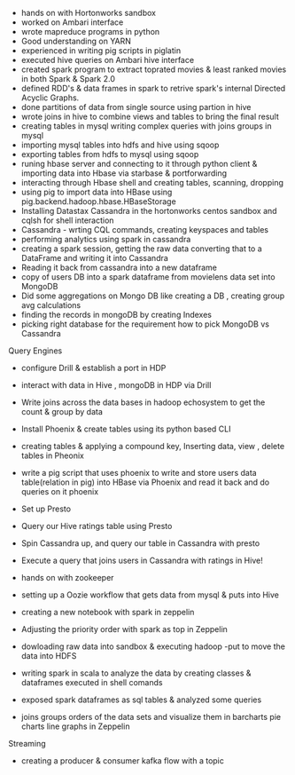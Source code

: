 
- hands on with Hortonworks sandbox
- worked on Ambari interface
- wrote mapreduce programs in python
- Good understanding on YARN
- experienced in writing pig scripts in piglatin
- executed hive queries on Ambari hive interface
- created spark program to extract toprated movies & least ranked movies in both Spark & Spark 2.0
- defined RDD's & data frames in spark to retrive spark's internal Directed Acyclic Graphs.
- done partitions of data from single source using partion in hive
- wrote joins in hive to combine views and tables to bring the final result
- creating tables in mysql writing complex queries with joins groups in mysql
- importing mysql tables into hdfs and hive using sqoop
- exporting tables from hdfs to mysql using sqoop
- runing hbase server and connecting to it through python client & importing data into Hbase via starbase & portforwarding
- interacting through Hbase shell and creating tables, scanning, dropping
- using pig to import data into HBase using pig.backend.hadoop.hbase.HBaseStorage
- Installing Datastax Cassandra in the hortonworks centos sandbox and cqlsh for shell interaction
- Cassandra - wrting CQL commands, creating keyspaces and tables
- performing analytics using spark in cassandra
- creating a spark session, getting the raw data converting that to a DataFrame and writing it into Cassandra
- Reading it back from cassandra into a new dataframe 
- copy of users DB into a spark dataframe from movielens data set into MongoDB
- Did some aggregations on Mongo DB like creating a DB , creating group avg calculations
- finding the records in mongoDB by creating Indexes
- picking right database for the requirement how to pick MongoDB vs Cassandra

Query Engines
- configure Drill & establish a port in HDP
- interact with data in Hive , mongoDB in HDP via Drill
- Write joins across the data bases in hadoop echosystem to get the count & group by data
- Install Phoenix & create tables using its python based CLI
- creating tables & applying a compound key, Inserting data, view , delete tables in Pheonix
- write a pig script that uses phoenix to write and store users data table(relation in pig) into HBase via Phoenix and read it back and do queries on it phoenix
- Set up Presto
- Query our Hive ratings table using Presto
- Spin Cassandra up, and query our table in Cassandra with presto
- Execute a query that joins users in Cassandra with ratings in Hive!

- hands on with zookeeper
- setting up a Oozie workflow that gets data from mysql & puts into Hive
- creating a new notebook with spark in zeppelin
- Adjusting the priority order with spark as top in Zeppelin
- dowloading raw data into sandbox & executing hadoop -put to move the data into HDFS
- writing spark in scala to analyze the data by creating classes & dataframes executed in shell comands
- exposed spark dataframes as sql tables & analyzed some queries
- joins groups orders of the data sets and visualize them in barcharts pie charts line graphs in Zeppelin

Streaming
- creating a producer & consumer kafka flow with a topic 
